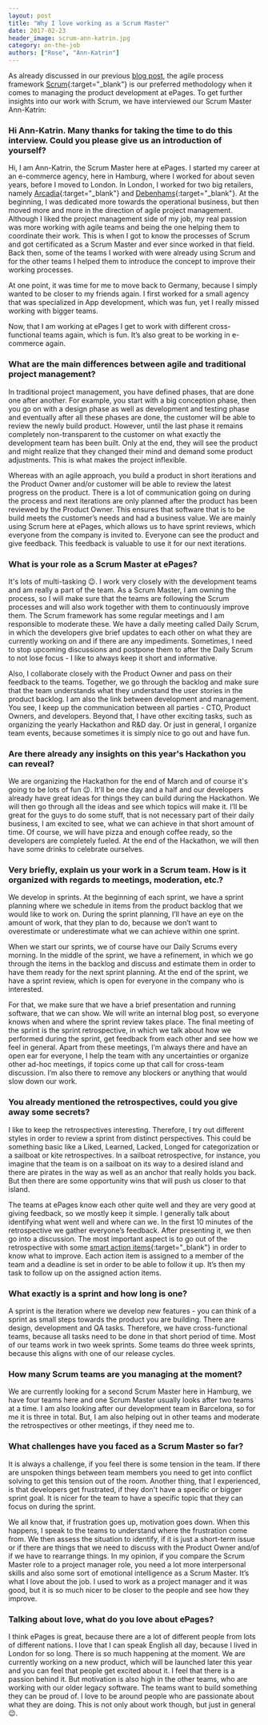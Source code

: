 ```yaml
---
layout: post
title: "Why I love working as a Scrum Master"
date: 2017-02-23
header_image: scrum-ann-katrin.jpg
category: on-the-job
authors: ["Rose", "Ann-Katrin"]
---
```


As already discussed in our previous [blog post](/blog/methods-and-tools/getting-twice-the-things-done-in-half-the-time/), the agile process framework [Scrum](https://www.scrum.org/resources/what-is-scrum){:target="_blank"} is our preferred methodology when it comes to managing the product development at ePages.
To get further insights into our work with Scrum, we have interviewed our Scrum Master Ann-Katrin:

### Hi Ann-Katrin. Many thanks for taking the time to do this interview. Could you please give us an introduction of yourself?

Hi, I am Ann-Katrin, the Scrum Master here at ePages.
I started my career at an e-commerce agency, here in Hamburg, where I worked for about seven years, before I moved to London.
In London, I worked for two big retailers, namely [Arcadia](https://www.arcadiagroup.co.uk/){:target="_blank"} and [Debenhams](http://www.debenhams.com/){:target="_blank"}.
At the beginning, I was dedicated more towards the operational business, but then moved more and more in the direction of agile project management.
Although I liked the project management side of my job, my real passion was more working with agile teams and being the one helping them to coordinate their work.
This is when I got to know the processes of Scrum and got certificated as a Scrum Master and ever since worked in that field.
Back then, some of the teams I worked with were already using Scrum and for the other teams I helped them to introduce the concept to improve their working processes.

At one point, it was time for me to move back to Germany, because I simply wanted to be closer to my friends again.
I first worked for a small agency that was specialized in App development, which was fun, yet I really missed working with bigger teams.

Now, that I am working at ePages I get to work with different cross-functional teams again, which is fun.
It’s also great to be working in e-commerce again.

### What are the main differences between agile and traditional project management?

In traditional project management, you have defined phases, that are done one after another.
For example, you start with a big conception phase, then you go on with a design phase as well as development and testing phase and eventually after all these phases are done, the customer will be able to review the newly build product.
However, until the last phase it remains completely non-transparent to the customer on what exactly the development team has been built.
Only at the end, they will see the product and might realize that they changed their mind and demand some product adjustments.
This is what makes the project inflexible.

Whereas with an agile approach, you build a product in short iterations and the Product Owner and/or customer will be able to review the latest progress on the product.
There is a lot of communication going on during the process and next iterations are only planned after the product has been reviewed by the Product Owner.
This ensures that software that is to be build meets the customer’s needs and had a business value.
We are mainly using Scrum here at ePages, which allows us to have sprint reviews, which everyone from the company is invited to.
Everyone can see the product and give feedback.
This feedback is valuable to use it for our next iterations.

### What is your role as a Scrum Master at ePages?

It's lots of multi-tasking 😉.
I work very closely with the development teams and am really a part of the team.
As a Scrum Master, I am owning the process, so I will make sure that the teams are following the Scrum processes and will also work together with them to continuously improve them.
The Scrum framework has some regular meetings and I am responsible to moderate these.
We have a daily meeting called Daily Scrum, in which the developers give brief updates to each other on what they are currently working on and if there are any impediments.
Sometimes, I need to stop upcoming discussions and postpone them to after the Daily Scrum to not lose focus - I like to always keep it short and informative.

Also, I collaborate closely with the Product Owner and pass on their feedback to the teams.
Together, we go through the backlog and make sure that the team understands what they understand the user stories in the product backlog.
I am also the link between development and management.
You see, I keep up the communication between all parties - CTO, Product Owners, and developers.
Beyond that, I have other exciting tasks, such as organizing the yearly Hackathon and R&amp;D day.
Or just in general, I organize team events, because sometimes it is simply nice to go out and have fun.

### Are there already any insights on this year's Hackathon you can reveal?

We are organizing the Hackathon for the end of March and of course it's going to be lots of fun 😉.
It'll be one day and a half and our developers already have great ideas for things they can build during the Hackathon.
We will then go through all the ideas and see which topics will make it.
I’ll be great for the guys to do some stuff, that is not necessary part of their daily business, I am excited to see, what we can achieve in that short amount of time.
Of course, we will have pizza and enough coffee ready, so the developers are completely fueled.
At the end of the Hackathon, we will then have some drinks to celebrate ourselves.

### Very briefly, explain us your work in a Scrum team. How is it organized with regards to meetings, moderation, etc.?

We develop in sprints.
At the beginning of each sprint, we have a sprint planning where we schedule in items from the product backlog that we would like to work on.
During the sprint planning, I’ll have an eye on the amount of work, that they plan to do, because we don’t want to overestimate or underestimate what we can achieve within one sprint.

When we start our sprints, we of course have our Daily Scrums every morning.
In the middle of the sprint, we have a refinement, in which we go through the items in the backlog and discuss and estimate them in order to have them ready for the next sprint planning.
At the end of the sprint, we have a sprint review, which is open for everyone in the company who is interested.

For that, we make sure that we have a brief presentation and running software, that we can show.
We will write an internal blog post, so everyone knows when and where the sprint review takes place.
The final meeting of the sprint is the sprint retrospective, in which we talk about how we performed during the sprint, get feedback from each other and see how we feel in general.
Apart from these meetings, I’m always there and have an open ear for everyone, I help the team with any uncertainties or organize other ad-hoc meetings, if topics come up that call for cross-team discussion.
I’m also there to remove any blockers or anything that would slow down our work.

### You already mentioned the retrospectives, could you give away some secrets?

I like to keep the retrospectives interesting.
Therefore, I try out different styles in order to review a sprint from distinct perspectives.
This could be something basic like a Liked, Learned, Lacked, Longed for categorization or a sailboat or kite retrospectives.
In a sailboat retrospective, for instance, you imagine that the team is on a sailboat on its way to a desired island and there are pirates in the way as well as an anchor that really holds you back.
But then there are some opportunity wins that will push us closer to that island.

The teams at ePages know each other quite well and they are very good at giving feedback, so we mostly keep it simple.
I generally talk about identifying what went well and where can we.
In the first 10 minutes of the retrospective we gather everyone’s feedback. After presenting it, we then go into a discussion.
The most important aspect is to go out of the retrospective with some [smart action items](http://agileinaflash.blogspot.de/2009/06/smart-goals.html){:target="_blank"} in order to know what to improve.
Each action item is assigned to a member of the team and a deadline is set in order to be able to follow it up.
It’s then my task to follow up on the assigned action items.

### What exactly is a sprint and how long is one?

A sprint is the iteration where we develop new features - you can think of a sprint as small steps towards the product you are building.
There are design, development and QA tasks.
Therefore, we have cross-functional teams, because all tasks need to be done in that short period of time.
Most of our teams work in two week sprints.
Some teams do three week sprints, because this aligns with one of our release cycles.

### How many Scrum teams are you managing at the moment?

We are currently looking for a second Scrum Master here in Hamburg, we have four teams here and one Scrum Master usually looks after two teams at a time.
I am also looking after our development team in Barcelona, so for me it is three in total.
But, I am also helping out in other teams and moderate the retrospectives or other meetings, if they need me to.

### What challenges have you faced as a Scrum Master so far?

It is always a challenge, if you feel there is some tension in the team.
If there are unspoken things between team members you need to get into conflict solving to get this tension out of the room.
Another thing, that I experienced, is that developers get frustrated, if they don't have a specific or bigger sprint goal.
It is nicer for the team to have a specific topic that they can focus on during the sprint.

We all know that, if frustration goes up, motivation goes down.
When this happens, I speak to the teams to understand where the frustration come from.
We then assess the situation to identify, if it is just a short-term issue or if there are things that we need to discuss with the Product Owner and/of if we have to rearrange things.
In my opinion, if you compare the Scrum Master role to a project manager role, you need a lot more interpersonal skills and also some sort of emotional intelligence as a Scrum Master.
It’s what I love about the job.
I used to work as a project manager and it was good, but it is so much nicer to be closer to the people and see how they improve.

### Talking about love, what do you love about ePages?

I think ePages is great, because there are a lot of different people from lots of different nations.
I love that I can speak English all day, because I lived in London for so long.
There is so much happening at the moment.
We are currently working on a new product, which will be launched later this year and you can feel that people get excited about it. I feel that there is a passion behind it.
But motivation is also high in the other teams, who are working with our older legacy software.
The teams want to build something they can be proud of.
I love to be around people who are passionate about what they are doing.
This is not only about work though, but just in general 😉.
